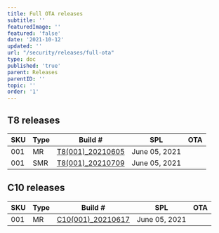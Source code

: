 ```yaml
---
title: Full OTA releases
subtitle: ''
featuredImage: ''
featured: 'false'
date: '2021-10-12'
updated: ''
url: "/security/releases/full-ota"
type: doc
published: 'true'
parent: Releases
parentID: ''
topic: ''
order: '1'
---
```


<script charset="utf-8" type="text/javascript" src="//js.hsforms.net/forms/shell.js"></script>
<script>
  hbspt.forms.create({
region: "na1",
portalId: "20639876",
formId: "c495dec8-4f88-4921-9e4f-da9301857049"
});
</script>

## T8 releases

| SKU | Type | Build # | SPL | OTA |
|-|-|-|-|-|
| 001 | MR | [T8(001)_20210605](/security/releases/t8/t8-001_20210605) | June 05, 2021 | [<i class="fas fa-cloud-download-alt"></i>](https://socialmobiletel.sharepoint.com/:u:/s/RhinoResourceCentre/EWjsZhCAAh5Psd3Jua4uNTcB55n-ToyWsePFpBzeLc9qAw?e=f91GLg) |
| 001 | SMR | [T8(001)_20210709](/security/releases/t8/t8-001_20210709) | June 05, 2021 | [<i class="fas fa-cloud-download-alt"></i>](https://socialmobiletel.sharepoint.com/:u:/s/RhinoResourceCentre/EbOx_g0sOsdGnXdRGZ-iXvcBKmQVzQZeHQ0glyvZ7UELBQ?e=xem1fc) |

## C10 releases

| SKU | Type | Build # | SPL | OTA |
|-|-|-|-|-|
| 001 | MR | [C10(001)_20210617](/security/releases/c10/c10-001_20210617) | June 05, 2021 | [<i class="fas fa-cloud-download-alt"></i>](https://socialmobiletel.sharepoint.com/:u:/s/RhinoResourceCentre/EZW86mn6lClHkQ60baScREcBnw_foMIP46wCY2361QQ_-Q?e=dUZXDn) |
